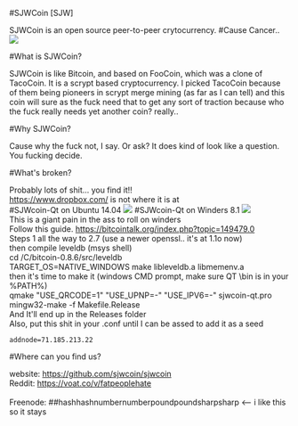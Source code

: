 #SJWCoin [SJW]



SJWCoin is an open source peer-to-peer crytocurrency.
#Cause Cancer..
<img src="http://postox.com/images/2015/06/17/splash.png" /> 

#What is SJWCoin?  

SJWCoin is like Bitcoin, and based on FooCoin, which was a clone of TacoCoin. It is a scrypt based cryptocurrency.
I picked TacoCoin because of them being pioneers in scrypt merge mining (as far as I can tell) and this coin will sure as the fuck need
that to get any sort of traction because who the fuck really needs yet another coin?  really..

#Why SJWCoin?

Cause why the fuck not, I say.  Or ask?  It does kind of look like a question.  You fucking decide.

#What's broken?

Probably lots of shit... you find it!!
<br />
https://www.dropbox.com/ is not where it is at
<br />
#SJWcoin-Qt on Ubuntu 14.04
<img src="http://postox.com/images/2015/06/17/linux_qt_wallet_FOR-SOCIAL-JUSTICE.png" />
#SJWcoin-Qt on Winders 8.1
<img src="http://postox.com/images/2015/06/18/windows_8_1_qt_wallet.png" />
<br />
This is a giant pain in the ass to roll on winders
<br />
Follow this guide. https://bitcointalk.org/index.php?topic=149479.0<br />
Steps 1 all the way to 2.7 (use a newer openssl..  it's at 1.1o now)<br />
then compile leveldb (msys shell)<br />
cd /C/bitcoin-0.8.6/src/leveldb<br />
TARGET_OS=NATIVE_WINDOWS make libleveldb.a libmemenv.a<br />
then it's time to make it (windows CMD prompt, make sure QT \bin is in your %PATH%)<br />
qmake "USE_QRCODE=1" "USE_UPNP=-" "USE_IPV6=-" sjwcoin-qt.pro<br />
mingw32-make -f Makefile.Release<br />
And It'll end up in the Releases folder
<br />
Also, put this shit in your .conf until I can be assed to add it as a seed
```
addnode=71.185.213.22
```
#Where can you find us?

website: https://github.com/sjwcoin/sjwcoin<br />
Reddit: https://voat.co/v/fatpeoplehate<br />  
Freenode: ##hashhashnumbernumberpoundpoundsharpsharp <-- i like this so it stays
